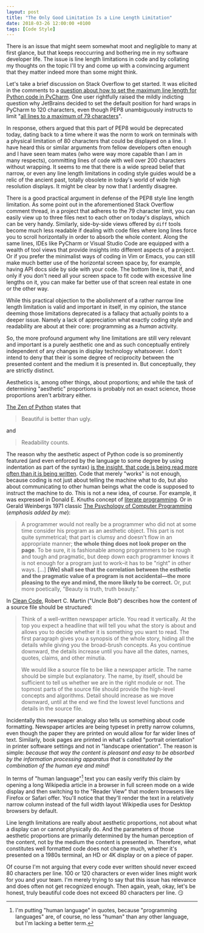 ```yaml
---
layout: post
title: "The Only Good Limitation Is a Line Length Limitation"
date: 2018-03-26 12:00:00 +0100
tags: [Code Style]
---
```


There is an issue that might seem somewhat moot and negligible to many at first
glance, but that keeps reoccurring and bothering me in my software developer
life. The issue is line length limitations in code and by collating my thoughts
on the topic I'll try and come up with a convincing argument that they matter
indeed more than some might think.

Let's take a brief discussion on Stack Overflow to get started. It was elicited
in the comments to a [question about how to set the maximum line length for
Python code in
PyCharm](https://stackoverflow.com/questions/17319422/how-do-i-set-the-maximum-line-length-in-pycharm).
One user rightfully raised the mildly indicting question why JetBrains decided
to set the default position for hard wraps in PyCharm to 120 characters, even
though PEP8 unambiguously instructs to limit "[all lines to a maximum of 79
characters](https://www.python.org/dev/peps/pep-0008/#maximum-line-length)".

In response, others argued that this part of PEP8 would be deprecated today,
dating back to a time where it was the norm to work on terminals with a physical
limitation of 80 characters that could be displayed on a line. I have heard this
or similar arguments from fellow developers often enough and I have seen team
mates (who were way more capable than I am in many respects), committing lines
of code with well over 200 characters without wrapping. It seems to me that
there is a wide spread belief that narrow, or even any line length limitations
in coding style guides would be a relic of the ancient past, totally obsolete in
today's world of wide high resolution displays. It might be clear by now that I
ardently disagree.

There is a good practical argument in defense of the PEP8 style line length
limitation. As some point out in the aforementioned Stack Overflow comment
thread, in a project that adheres to the 79 character limit, you can easily view
up to three files next to each other on today's displays, which can be very
handy. Similarly, side-by-side views offered by `diff` tools become much less
readable if dealing with code files where long lines force you to scroll
horizontally in order to absorb the whole content. Along the same lines, IDEs
like PyCharm or Visual Studio Code are equipped with a wealth of tool views that
provide insights into different aspects of a project. Or if you prefer the
minimalist ways of coding in Vim or Emacs, you can still make much better use of
the horizontal screen space by, for example, having API docs side by side with
your code. The bottom line is, that if, and only if you don't need all your
screen space to fit code with excessive line lengths on it, you can make far
better use of that screen real estate in one or the other way.

While this practical objection to the abolishment of a rather narrow line length
limitation is valid and important in itself, in my opinion, the stance deeming
those limitations deprecated is a fallacy that actually points to a deeper
issue. Namely a lack of appreciation what exactly coding style and readability
are about at their core: programming as a _human_ activity.

So, the more profound argument why line limitations are still very relevant and
important is a purely aesthetic one and as such conceptually entirely
independent of any changes in display technology whatsoever. I don't intend to
deny that their is some degree of reciprocity between the presented content and
the medium it is presented in. But conceptually, they are strictly distinct.

Aesthetics is, among other things, about proportions; and while the task of
determining "aesthetic" proportions is probably not an exact science, those
proportions aren't arbitrary either.

[The Zen of Python](https://www.python.org/dev/peps/pep-0020/) states that

> Beautiful is better than ugly.

and

> Readability counts.

The reason why the aesthetic aspect of Python code is so prominently featured
(and even enforced by the language to some degree by using indentation as part
of the syntax) [is the insight, that code is being read more often than it is
being
written](https://www.python.org/dev/peps/pep-0008/#a-foolish-consistency-is-the-hobgoblin-of-little-minds).
Code that merely "works" is not enough, because coding is not just about telling
the machine what to do, but also about communicating to other human beings what
the code is supposed to instruct the machine to do. This is not a new idea, of
course. For example, it was expressed in Donald E. Knuths concept of [literate
programming](https://en.wikipedia.org/wiki/Literate_programming). Or in Gerald
Weinbergs 1971 classic [The Psychology of Computer
Programming](https://leanpub.com/thepsychologyofcomputerprogramming) (_emphasis
added by me_):

> A programmer would not really be a programmer who did not at some time
> consider his program as an aesthetic object. This part is not quite
> symmetrical; that part is clumsy and doesn't flow in an appropriate manner;
> **the whole thing does not look proper on the page**. To be sure, it is
> fashionable among programmers to be rough and tough and pragmatic, but deep
> down each programmer knows it is not enough for a program just to work–it has
> to be "right" in other ways. [...] **[We] shall see that the correlation
> between the esthetic and the pragmatic value of a program is not
> accidental—the more pleasing to the eye and mind, the more likely to be
> correct.** Or, put more poetically, "Beauty is truth, truth beauty."

In [Clean
Code](https://books.google.de/books/about/Clean_Code.html?id=hjEFCAAAQBAJ),
Robert C. Martin ("Uncle Bob") describes how the content of a source file should
be structured:

> Think of a well-written newspaper article. You read it vertically. At the top
> you expect a headline that will tell you what the story is about and allows
> you to decide whether it is something you want to read. The first paragraph
> gives you a synopsis of the whole story, hiding all the details while giving
> you the broad-brush concepts. As you continue downward, the details increase
> until you have all the dates, names, quotes, claims, and other minutia.
>
> We would like a source file to be like a newspaper article. The name should be
> simple but explanatory. The name, by itself, should be sufficient to tell us
> whether we are in the right module or not. The topmost parts of the source
> file should provide the high-level concepts and algorithms. Detail should
> increase as we move downward, until at the end we find the lowest level
> functions and details in the source file.

Incidentally this newspaper analogy also tells us something about code
formatting. Newspaper articles are being typeset in pretty narrow columns, even
though the paper they are printed on would allow for far wider lines of text.
Similarly, book pages are printed in what's called "portrait orientation" in
printer software settings and not in "landscape orientation". The reason is
simple: _because that way the content is pleasant and easy to be absorbed by the
information processing apparatus that is constituted by the combination of the
human eye and mind!_

In terms of "human language"[^human-language] text you can easily verify this
claim by opening a long Wikipedia article in a browser in full screen mode on a
wide display and then switching to the "Reader View" that modern browsers like
Firefox or Safari offer. You'll notice that they'll render the text in a
relatively narrow column instead of the full width layout Wikipedia uses for
Desktop browsers by default.

Line length limitations are really about aesthetic proportions, not about what a
display can or cannot physically do. And the parameters of those aesthetic
proportions are primarily determined by the human perception of the content, not
by the medium the content is presented in. Therefore, what constitutes well
formatted code does not change much, whether it's presented on a 1980s terminal,
an HD or 4K display or on a piece of paper.

Of course I'm not arguing that every code ever written should never exceed 80
characters per line. 100 or 120 characters or even wider lines might work for
you and your team. I'm merely trying to say that this issue has relevance and
does often not get recognized enough. Then again, yeah, okay, let's be honest,
truly beautiful code does not exceed 80 characters per line. 😏

[^human-language]: I'm putting "human language" in quotes, because "programming
    languages" are, of course, no less "human" than any other language, but I'm
    lacking a better term.
